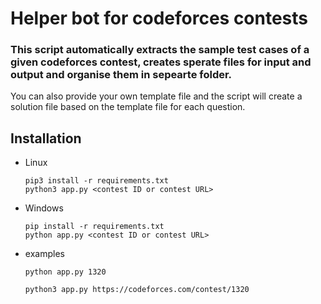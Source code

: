 # Helper bot for codeforces contests

### This script automatically extracts the sample test cases of a given codeforces contest, creates sperate files for input and output and organise them in sepearte folder.

You can also provide your own template file and the script will create a solution file based on the template file for each question.

## Installation
- Linux
    ```
    pip3 install -r requirements.txt
    python3 app.py <contest ID or contest URL>
    ```
- Windows 
    ```
    pip install -r requirements.txt
    python app.py <contest ID or contest URL>
    ```
- examples
    ```
    python app.py 1320 
    ```
    ```
    python3 app.py https://codeforces.com/contest/1320
    ```
